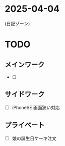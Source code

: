 # 2025-04-04

(日記ゾーン)

# TODO

## メインワーク
- [ ] 

## サイドワーク
- [ ] iPhoneSE 画面狭い対応

## プライベート
- [ ] 娘の誕生日ケーキ注文
